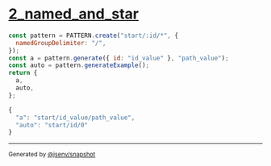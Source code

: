 # [2_named_and_star](../../pattern.test.mjs#L33)

```js
const pattern = PATTERN.create("start/:id/*", {
  namedGroupDelimiter: "/",
});
const a = pattern.generate({ id: "id_value" }, "path_value");
const auto = pattern.generateExample();
return {
  a,
  auto,
};
```

```js
{
  "a": "start/id_value/path_value",
  "auto": "start/id/0"
}
```

---

<sub>
  Generated by <a href="https://github.com/jsenv/core/tree/main/packages/independent/snapshot">@jsenv/snapshot</a>
</sub>
